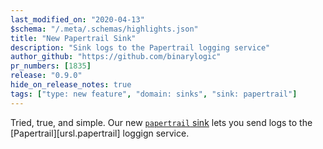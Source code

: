 ```yaml
---
last_modified_on: "2020-04-13"
$schema: "/.meta/.schemas/highlights.json"
title: "New Papertrail Sink"
description: "Sink logs to the Papertrail logging service"
author_github: "https://github.com/binarylogic"
pr_numbers: [1835]
release: "0.9.0"
hide_on_release_notes: true
tags: ["type: new feature", "domain: sinks", "sink: papertrail"]
---
```


Tried, true, and simple. Our new [`papertrail` sink][docs.sinks.papertrail]
lets you send logs to the [Papertrail][ursl.papertrail] loggign service.

[docs.sinks.papertrail]: /docs/reference/sinks/papertrail/
